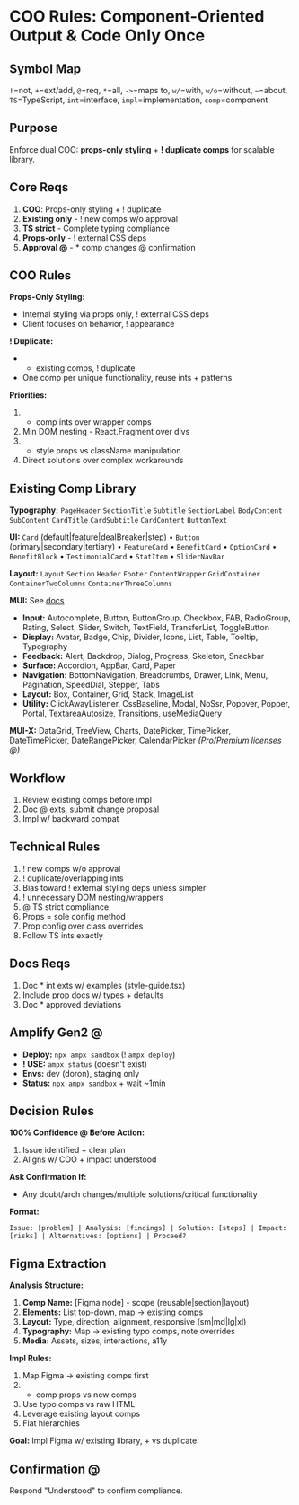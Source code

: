 # COO Rules: Component-Oriented Output & Code Only Once

## Symbol Map
`!`=not, `+`=ext/add, `@`=req, `*`=all, `->`=maps to, `w/`=with, `w/o`=without, `~`=about, `TS`=TypeScript, `int`=interface, `impl`=implementation, `comp`=component

## Purpose
Enforce dual COO: **props-only styling** + **! duplicate comps** for scalable library.

## Core Reqs
1. **COO**: Props-only styling + ! duplicate
2. **Existing only** - ! new comps w/o approval  
3. **TS strict** - Complete typing compliance
4. **Props-only** - ! external CSS deps
5. **Approval @** - * comp changes @ confirmation

## COO Rules

**Props-Only Styling:**
- Internal styling via props only, ! external CSS deps
- Client focuses on behavior, ! appearance

**! Duplicate:**
- + existing comps, ! duplicate
- One comp per unique functionality, reuse ints + patterns

**Priorities:**
1. + comp ints over wrapper comps
2. Min DOM nesting - React.Fragment over divs  
3. + style props vs className manipulation
4. Direct solutions over complex workarounds

## Existing Comp Library

**Typography:** `PageHeader` `SectionTitle` `Subtitle` `SectionLabel` `BodyContent` `SubContent` `CardTitle` `CardSubtitle` `CardContent` `ButtonText`

**UI:** `Card` (default|feature|dealBreaker|step) • `Button` (primary|secondary|tertiary) • `FeatureCard` • `BenefitCard` • `OptionCard` • `BenefitBlock` • `TestimonialCard` • `StatItem` • `SliderNavBar`

**Layout:** `Layout` `Section` `Header` `Footer` `ContentWrapper` `GridContainer` `ContainerTwoColumns` `ContainerThreeColumns`

**MUI:** See [docs](https://mui.com/components/)
- **Input:** Autocomplete, Button, ButtonGroup, Checkbox, FAB, RadioGroup, Rating, Select, Slider, Switch, TextField, TransferList, ToggleButton
- **Display:** Avatar, Badge, Chip, Divider, Icons, List, Table, Tooltip, Typography  
- **Feedback:** Alert, Backdrop, Dialog, Progress, Skeleton, Snackbar
- **Surface:** Accordion, AppBar, Card, Paper
- **Navigation:** BottomNavigation, Breadcrumbs, Drawer, Link, Menu, Pagination, SpeedDial, Stepper, Tabs
- **Layout:** Box, Container, Grid, Stack, ImageList
- **Utility:** ClickAwayListener, CssBaseline, Modal, NoSsr, Popover, Popper, Portal, TextareaAutosize, Transitions, useMediaQuery

**MUI-X:** DataGrid, TreeView, Charts, DatePicker, TimePicker, DateTimePicker, DateRangePicker, CalendarPicker *(Pro/Premium licenses @)*

## Workflow
1. Review existing comps before impl
2. Doc @ exts, submit change proposal  
3. Impl w/ backward compat

## Technical Rules
1. ! new comps w/o approval
2. ! duplicate/overlapping ints
3. Bias toward ! external styling deps unless simpler
4. ! unnecessary DOM nesting/wrappers
5. @ TS strict compliance
6. Props = sole config method
7. Prop config over class overrides
8. Follow TS ints exactly

## Docs Reqs
1. Doc * int exts w/ examples (style-guide.tsx)
2. Include prop docs w/ types + defaults  
3. Doc * approved deviations

## Amplify Gen2 @
- **Deploy:** `npx ampx sandbox` (! `ampx deploy`)
- **! USE:** `ampx status` (doesn't exist)
- **Envs:** dev (doron), staging only
- **Status:** `npx ampx sandbox` + wait ~1min

## Decision Rules
**100% Confidence @ Before Action:**
1. Issue identified + clear plan
2. Aligns w/ COO + impact understood

**Ask Confirmation If:**
- Any doubt/arch changes/multiple solutions/critical functionality

**Format:**
```
Issue: [problem] | Analysis: [findings] | Solution: [steps] | Impact: [risks] | Alternatives: [options] | Proceed?
```

## Figma Extraction

**Analysis Structure:**
1. **Comp Name:** [Figma node] - scope (reusable|section|layout)
2. **Elements:** List top-down, map -> existing comps
3. **Layout:** Type, direction, alignment, responsive (sm|md|lg|xl)  
4. **Typography:** Map -> existing typo comps, note overrides
5. **Media:** Assets, sizes, interactions, a11y

**Impl Rules:**
1. Map Figma -> existing comps first
2. + comp props vs new comps
3. Use typo comps vs raw HTML
4. Leverage existing layout comps
5. Flat hierarchies

**Goal:** Impl Figma w/ existing library, + vs duplicate.

## Confirmation @
Respond "Understood" to confirm compliance.
